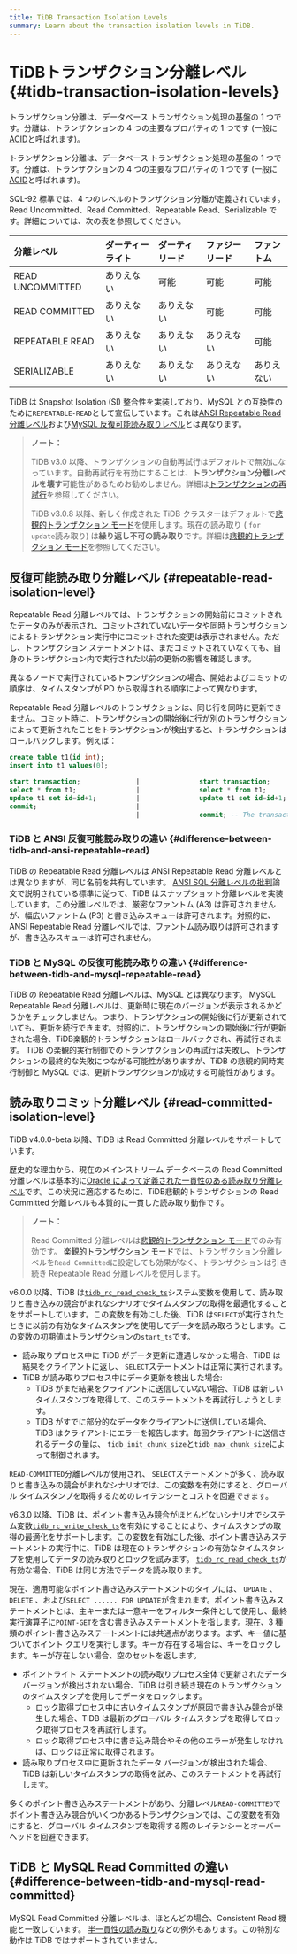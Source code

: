 ```yaml
---
title: TiDB Transaction Isolation Levels
summary: Learn about the transaction isolation levels in TiDB.
---
```


# TiDBトランザクション分離レベル {#tidb-transaction-isolation-levels}

<CustomContent platform="tidb">

トランザクション分離は、データベース トランザクション処理の基盤の 1 つです。分離は、トランザクションの 4 つの主要なプロパティの 1 つです (一般に[ACID](/glossary.md#acid)と呼ばれます)。

</CustomContent>

<CustomContent platform="tidb-cloud">

トランザクション分離は、データベース トランザクション処理の基盤の 1 つです。分離は、トランザクションの 4 つの主要なプロパティの 1 つです (一般に[ACID](/tidb-cloud/tidb-cloud-glossary.md#acid)と呼ばれます)。

</CustomContent>

SQL-92 標準では、4 つのレベルのトランザクション分離が定義されています。Read Uncommitted、Read Committed、Repeatable Read、Serializable です。詳細については、次の表を参照してください。

| 分離レベル            | ダーティーライト | ダーティリード | ファジーリード | ファントム |
| :--------------- | :------- | :------ | :------ | :---- |
| READ UNCOMMITTED | ありえない    | 可能      | 可能      | 可能    |
| READ COMMITTED   | ありえない    | ありえない   | 可能      | 可能    |
| REPEATABLE READ  | ありえない    | ありえない   | ありえない   | 可能    |
| SERIALIZABLE     | ありえない    | ありえない   | ありえない   | ありえない |

TiDB は Snapshot Isolation (SI) 整合性を実装しており、MySQL との互換性のために`REPEATABLE-READ`として宣伝しています。これは[ANSI Repeatable Read 分離レベル](#difference-between-tidb-and-ansi-repeatable-read)および[MySQL 反復可能読み取りレベル](#difference-between-tidb-and-mysql-repeatable-read)とは異なります。

> **ノート：**
>
> TiDB v3.0 以降、トランザクションの自動再試行はデフォルトで無効になっています。自動再試行を有効にすることは、**トランザクション分離レベルを壊す**可能性があるためお勧めしません。詳細は[トランザクションの再試行](/optimistic-transaction.md#automatic-retry)を参照してください。
>
> TiDB v3.0.8 以降、新しく作成された TiDB クラスターはデフォルトで[悲観的トランザクション モード](/pessimistic-transaction.md)を使用します。現在の読み取り ( `for update`読み取り) は**繰り返し不可の読み取り**です。詳細は[悲観的トランザクション モード](/pessimistic-transaction.md)を参照してください。

## 反復可能読み取り分離レベル {#repeatable-read-isolation-level}

Repeatable Read 分離レベルでは、トランザクションの開始前にコミットされたデータのみが表示され、コミットされていないデータや同時トランザクションによるトランザクション実行中にコミットされた変更は表示されません。ただし、トランザクション ステートメントは、まだコミットされていなくても、自身のトランザクション内で実行された以前の更新の影響を確認します。

異なるノードで実行されているトランザクションの場合、開始およびコミットの順序は、タイムスタンプが PD から取得される順序によって異なります。

Repeatable Read 分離レベルのトランザクションは、同じ行を同時に更新できません。コミット時に、トランザクションの開始後に行が別のトランザクションによって更新されたことをトランザクションが検出すると、トランザクションはロールバックします。例えば：

```sql
create table t1(id int);
insert into t1 values(0);

start transaction;              |               start transaction;
select * from t1;               |               select * from t1;
update t1 set id=id+1;          |               update t1 set id=id+1; -- In pessimistic transactions, the `update` statement executed later waits for the lock until the transaction holding the lock commits or rolls back and releases the row lock.
commit;                         |
                                |               commit; -- The transaction commit fails and rolls back. Pessimistic transactions can commit successfully.
```

### TiDB と ANSI 反復可能読み取りの違い {#difference-between-tidb-and-ansi-repeatable-read}

TiDB の Repeatable Read 分離レベルは ANSI Repeatable Read 分離レベルとは異なりますが、同じ名前を共有しています。 [ANSI SQL 分離レベルの批判](https://www.microsoft.com/en-us/research/wp-content/uploads/2016/02/tr-95-51.pdf)論文で説明されている標準に従って、TiDB はスナップショット分離レベルを実装しています。この分離レベルでは、厳密なファントム (A3) は許可されませんが、幅広いファントム (P3) と書き込みスキューは許可されます。対照的に、ANSI Repeatable Read 分離レベルでは、ファントム読み取りは許可されますが、書き込みスキューは許可されません。

### TiDB と MySQL の反復可能読み取りの違い {#difference-between-tidb-and-mysql-repeatable-read}

TiDB の Repeatable Read 分離レベルは、MySQL とは異なります。 MySQL Repeatable Read 分離レベルは、更新時に現在のバージョンが表示されるかどうかをチェックしません。つまり、トランザクションの開始後に行が更新されていても、更新を続行できます。対照的に、トランザクションの開始後に行が更新された場合、TiDB楽観的トランザクションはロールバックされ、再試行されます。 TiDB の楽観的実行制御でのトランザクションの再試行は失敗し、トランザクションの最終的な失敗につながる可能性がありますが、TiDB の悲観的同時実行制御と MySQL では、更新トランザクションが成功する可能性があります。

## 読み取りコミット分離レベル {#read-committed-isolation-level}

TiDB v4.0.0-beta 以降、TiDB は Read Committed 分離レベルをサポートしています。

歴史的な理由から、現在のメインストリーム データベースの Read Committed 分離レベルは基本的に[Oracle によって定義された一貫性のある読み取り分離レベル](https://docs.oracle.com/cd/B19306_01/server.102/b14220/consist.htm)です。この状況に適応するために、TiDB悲観的トランザクションの Read Committed 分離レベルも本質的に一貫した読み取り動作です。

> **ノート：**
>
> Read Committed 分離レベルは[悲観的トランザクション モード](/pessimistic-transaction.md)でのみ有効です。 [楽観的トランザクション モード](/optimistic-transaction.md)では、トランザクション分離レベルを`Read Committed`に設定しても効果がなく、トランザクションは引き続き Repeatable Read 分離レベルを使用します。

v6.0.0 以降、TiDB は[`tidb_rc_read_check_ts`](/system-variables.md#tidb_rc_read_check_ts-new-in-v600)システム変数を使用して、読み取りと書き込みの競合がまれなシナリオでタイムスタンプの取得を最適化することをサポートしています。この変数を有効にした後、TiDB は`SELECT`が実行されたときに以前の有効なタイムスタンプを使用してデータを読み取ろうとします。この変数の初期値はトランザクションの`start_ts`です。

-   読み取りプロセス中に TiDB がデータ更新に遭遇しなかった場合、TiDB は結果をクライアントに返し、 `SELECT`ステートメントは正常に実行されます。
-   TiDB が読み取りプロセス中にデータ更新を検出した場合:
    -   TiDB がまだ結果をクライアントに送信していない場合、TiDB は新しいタイムスタンプを取得して、このステートメントを再試行しようとします。
    -   TiDB がすでに部分的なデータをクライアントに送信している場合、TiDB はクライアントにエラーを報告します。毎回クライアントに送信されるデータの量は、 `tidb_init_chunk_size`と`tidb_max_chunk_size`によって制御されます。

`READ-COMMITTED`分離レベルが使用され、 `SELECT`ステートメントが多く、読み取りと書き込みの競合がまれなシナリオでは、この変数を有効にすると、グローバル タイムスタンプを取得するためのレイテンシーとコストを回避できます。

v6.3.0 以降、TiDB は、ポイント書き込み競合がほとんどないシナリオでシステム変数[`tidb_rc_write_check_ts`](/system-variables.md#tidb_rc_write_check_ts-new-in-v630)を有効にすることにより、タイムスタンプの取得の最適化をサポートします。この変数を有効にした後、ポイント書き込みステートメントの実行中に、TiDB は現在のトランザクションの有効なタイムスタンプを使用してデータの読み取りとロックを試みます。 [`tidb_rc_read_check_ts`](/system-variables.md#tidb_rc_read_check_ts-new-in-v600)が有効な場合、TiDB は同じ方法でデータを読み取ります。

現在、適用可能なポイント書き込みステートメントのタイプには、 `UPDATE` 、 `DELETE` 、および`SELECT ...... FOR UPDATE`が含まれます。ポイント書き込みステートメントとは、主キーまたは一意キーをフィルター条件として使用し、最終実行演算子に`POINT-GET`を含む書き込みステートメントを指します。現在、3 種類のポイント書き込みステートメントには共通点があります。まず、キー値に基づいてポイント クエリを実行します。キーが存在する場合は、キーをロックします。キーが存在しない場合、空のセットを返します。

-   ポイントライト ステートメントの読み取りプロセス全体で更新されたデータ バージョンが検出されない場合、TiDB は引き続き現在のトランザクションのタイムスタンプを使用してデータをロックします。
    -   ロック取得プロセス中に古いタイムスタンプが原因で書き込み競合が発生した場合、TiDB は最新のグローバル タイムスタンプを取得してロック取得プロセスを再試行します。
    -   ロック取得プロセス中に書き込み競合やその他のエラーが発生しなければ、ロックは正常に取得されます。
-   読み取りプロセス中に更新されたデータ バージョンが検出された場合、TiDB は新しいタイムスタンプの取得を試み、このステートメントを再試行します。

多くのポイント書き込みステートメントがあり、分離レベル`READ-COMMITTED`でポイント書き込み競合がいくつかあるトランザクションでは、この変数を有効にすると、グローバル タイムスタンプを取得する際のレイテンシーとオーバーヘッドを回避できます。

## TiDB と MySQL Read Committed の違い {#difference-between-tidb-and-mysql-read-committed}

MySQL Read Committed 分離レベルは、ほとんどの場合、Consistent Read 機能と一致しています。 [半一貫性の読み取り](https://dev.mysql.com/doc/refman/8.0/en/innodb-transaction-isolation-levels.html)などの例外もあります。この特別な動作は TiDB ではサポートされていません。
